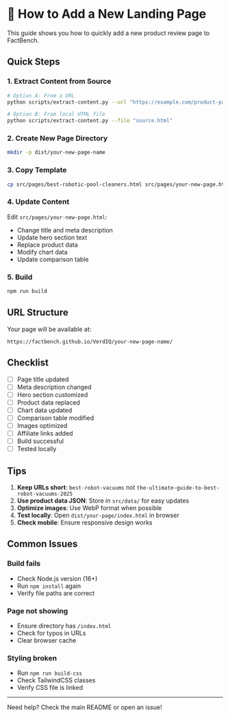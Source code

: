 # 🚀 How to Add a New Landing Page

This guide shows you how to quickly add a new product review page to FactBench.

## Quick Steps

### 1. Extract Content from Source

```bash
# Option A: From a URL
python scripts/extract-content.py --url "https://example.com/product-page"

# Option B: From local HTML file
python scripts/extract-content.py --file "source.html"
```

### 2. Create New Page Directory

```bash
mkdir -p dist/your-new-page-name
```

### 3. Copy Template

```bash
cp src/pages/best-robotic-pool-cleaners.html src/pages/your-new-page.html
```

### 4. Update Content

Edit `src/pages/your-new-page.html`:

- Change title and meta description
- Update hero section text
- Replace product data
- Modify chart data
- Update comparison table

### 5. Build

```bash
npm run build
```

## URL Structure

Your page will be available at:
```
https://factbench.github.io/VerdIQ/your-new-page-name/
```

## Checklist

- [ ] Page title updated
- [ ] Meta description changed
- [ ] Hero section customized
- [ ] Product data replaced
- [ ] Chart data updated
- [ ] Comparison table modified
- [ ] Images optimized
- [ ] Affiliate links added
- [ ] Build successful
- [ ] Tested locally

## Tips

1. **Keep URLs short**: `best-robot-vacuums` not `the-ultimate-guide-to-best-robot-vacuums-2025`
2. **Use product data JSON**: Store in `src/data/` for easy updates
3. **Optimize images**: Use WebP format when possible
4. **Test locally**: Open `dist/your-page/index.html` in browser
5. **Check mobile**: Ensure responsive design works

## Common Issues

### Build fails
- Check Node.js version (16+)
- Run `npm install` again
- Verify file paths are correct

### Page not showing
- Ensure directory has `/index.html`
- Check for typos in URLs
- Clear browser cache

### Styling broken
- Run `npm run build-css`
- Check TailwindCSS classes
- Verify CSS file is linked

---

Need help? Check the main README or open an issue!